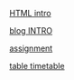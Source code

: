 [HTML intro](/class_notes/html/index.html.html)

[blog INTRO](/class_notes/html/blog.html.html)

[assignment](/assingments/assignments1/assignment_1.html)

[table timetable](/html_tables/table.html.html)